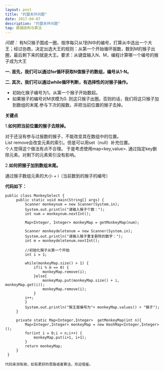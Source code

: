 ```yaml
---
layout: post
title: "约瑟夫环问题"
date: 2017-04-07
description: "约瑟夫环问题"
tag: 数据结构与算法
--- 
```


*问题：*
有N只猴子围成一圈，按序每只从1到N中的编号，打算从中选出一个大王；经过协商，决定出选大王的规则：从第一个开始循环报数，数到M的猴子出圈，最后剩下来的就是大王。要求：从键盘输入N、M，编程计算哪一个编号的猴子成为大王

**一. 首先，我们可以通过for循环获取N值猴子的数组，编号从1-N。**

**二. 其次，我们可以通过while循环判断，有选择性的对猴子操作。**
   
   * 初始化猴子编号为1。从第一个猴子开始数起。
   * 如果猴子的编号对M求模为0. 则这只猴子出圈。否则的话，我们将这只猴子加到数组的末尾.参与下次的报数。并把当前位置的猴子去掉。
     
   **关键点**
     
   1.**如何把当前位置的猴子去除掉。**
     
   对于还没有参与过报数的猴子，不能改变其在数组中的位置。<br>
   List remove会改变元素的索引。但是可以用set（null）补充位置。<br>
   个人觉得这个做法有点不合理。
   于是考虑使用map<key,value>. 通过指定key删除元素。对剩下的元素索引没有影响。
   
   2.**如何把猴子加到数组末尾。**
   
   通过猴子数组元素的大小 + i（当前数到的猴子的编号）
   
   **代码如下：**
   
   ```
   public class MonkeySelect {
		public static void main(String[] args) {
			Scanner monkeynum = new Scanner(System.in);
			System.out.println("请输入猴子个数：");
			int num = monkeynum.nextInt(); 
		
			Map<Integer, Integer> monkeyMap = getMonkeyMap(num);
		
			Scanner monkeydeletenum = new Scanner(System.in);
			System.out.println("请输入猴子重复删除的数字：");
			int m = monkeydeletenum.nextInt(); 
		
			//初始化猴子从第一个开始
			int i = 1;
		
			while(monkeyMap.size() > 1) {
				if(i % m == 0) {
					monkeyMap.remove(i);
				}else{
					monkeyMap.put(monkeyMap.size() + i, monkeyMap.get(i));
					monkeyMap.remove(i);
				}
			i++;
			}
			System.out.println("猴王是编号为"+ monkeyMap.values() + "猴子");
		}
	
		private static Map<Integer,Integer>  getMonkeyMap(int n){
			Map<Integer,Integer> monkeyMap = new HashMap<Integer,Integer>();
			for(int i = 0;i < n;i++) {
				monkeyMap.put(i+1, i+1);
			}
			return monkeyMap;
		}
	}
   ```
	
	代码亲测有效，如有更好的思路或者算法，欢迎借鉴。
   
   
   
   


